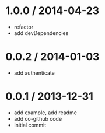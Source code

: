 
1.0.0 / 2014-04-23
==================

  * refactor
  * add devDependencies

0.0.2 / 2014-01-03
==================

  * add authenticate

0.0.1 / 2013-12-31
==================

  * add example, add readme
  * add co-github code
  * Initial commit
